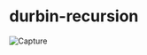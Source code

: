 # durbin-recursion
![Capture](https://user-images.githubusercontent.com/51853908/178346106-f0c12937-a02b-4555-9d79-f640b405078f.PNG)
